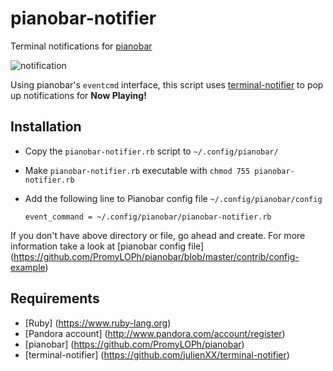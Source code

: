 # pianobar-notifier
Terminal notifications for [pianobar](https://github.com/PromyLOPh/pianobar)

![notification](../master/notification.png)

Using pianobar's `eventcmd` interface, 
this script uses [terminal-notifier](https://github.com/julienXX/terminal-notifier) 
to pop up notifications for **Now Playing!**

## Installation
* Copy the `pianobar-notifier.rb` script to `~/.config/pianobar/`
* Make `pianobar-notifier.rb` executable with `chmod 755 pianobar-notifier.rb`
* Add the following line to Pianobar config file `~/.config/pianobar/config`

	`event_command = ~/.config/pianobar/pianobar-notifier.rb`

If you don't have above directory or file, go ahead and create. For more information take a look at
[pianobar config file] (https://github.com/PromyLOPh/pianobar/blob/master/contrib/config-example)

## Requirements
* [Ruby] (https://www.ruby-lang.org)
* [Pandora account] (http://www.pandora.com/account/register) 
* [pianobar] (https://github.com/PromyLOPh/pianobar)
* [terminal-notifier] (https://github.com/julienXX/terminal-notifier) 